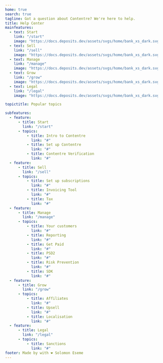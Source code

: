 ```yaml
---
home: true
search: true
tagline: Got a question about Contentre? We're here to help.
title: Help Center
mainfeatures:
  - text: Start
    link: "/start"
    image: "https://docs.deposits.dev/assets/svgs/home/bank_xs_dark.svg"
  - text: Sell
    link: "/sell"
    image: "https://docs.deposits.dev/assets/svgs/home/bank_xs_dark.svg"
  - text: Manage
    link: "/manage"
    image: "https://docs.deposits.dev/assets/svgs/home/bank_xs_dark.svg"
  - text: Grow
    link: "/grow"
    image: "https://docs.deposits.dev/assets/svgs/home/bank_xs_dark.svg"
  - text: Legal
    link: "/legal"
    image: "https://docs.deposits.dev/assets/svgs/home/bank_xs_dark.svg"

topictitle: Popular topics

subfeatures:
  - feature:
      - title: Start
        link: "/start"
      - topics:
          - title: Intro to Contentre
            link: "#"
          - title: Set up Contentre
            link: "#"
          - title: Contentre Verification
            link: "#"
  - feature:
      - title: Sell
        link: "/sell"
      - topics:
          - title: Set up subscriptions
            link: "#"
          - title: Invoicing Tool
            link: "#"
          - title: Tax
            link: "#"
  - feature:
      - title: Manage
        link: "/manage"
      - topics:
          - title: Your customers
            link: "#"
          - title: Reporting
            link: "#"
          - title: Get Paid
            link: "#"
          - title: PSD2
            link: "#"
          - title: Risk Prevention
            link: "#"
          - title: SDK
            link: "#"
  - feature:
      - title: Grow
        link: "/grow"
      - topics:
          - title: Affiliates
            link: "#"
          - title: Upsell
            link: "#"
          - title: Localisation
            link: "#"
  - feature:
      - title: Legal
        link: "/legal"
      - topics:
          - title: Sanctions
            link: "#"
footer: Made by with ❤️ Solomon Eseme
---
```

